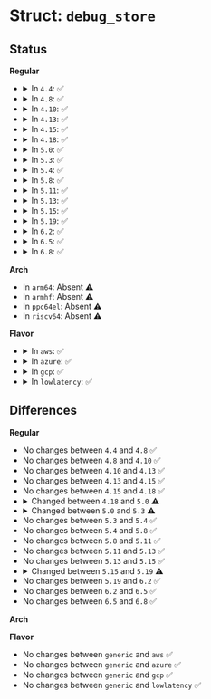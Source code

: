 # Struct: <code>debug_store</code>

## Status
<b>Regular</b>
<ul>
<li>
<details>
<summary>In <code>4.4</code>: ✅</summary>

```c
struct debug_store {
    u64 bts_buffer_base;
    u64 bts_index;
    u64 bts_absolute_maximum;
    u64 bts_interrupt_threshold;
    u64 pebs_buffer_base;
    u64 pebs_index;
    u64 pebs_absolute_maximum;
    u64 pebs_interrupt_threshold;
    u64 pebs_event_reset[8];
};
```
</details>
</li>
<li>
<details>
<summary>In <code>4.8</code>: ✅</summary>

```c
struct debug_store {
    u64 bts_buffer_base;
    u64 bts_index;
    u64 bts_absolute_maximum;
    u64 bts_interrupt_threshold;
    u64 pebs_buffer_base;
    u64 pebs_index;
    u64 pebs_absolute_maximum;
    u64 pebs_interrupt_threshold;
    u64 pebs_event_reset[8];
};
```
</details>
</li>
<li>
<details>
<summary>In <code>4.10</code>: ✅</summary>

```c
struct debug_store {
    u64 bts_buffer_base;
    u64 bts_index;
    u64 bts_absolute_maximum;
    u64 bts_interrupt_threshold;
    u64 pebs_buffer_base;
    u64 pebs_index;
    u64 pebs_absolute_maximum;
    u64 pebs_interrupt_threshold;
    u64 pebs_event_reset[8];
};
```
</details>
</li>
<li>
<details>
<summary>In <code>4.13</code>: ✅</summary>

```c
struct debug_store {
    u64 bts_buffer_base;
    u64 bts_index;
    u64 bts_absolute_maximum;
    u64 bts_interrupt_threshold;
    u64 pebs_buffer_base;
    u64 pebs_index;
    u64 pebs_absolute_maximum;
    u64 pebs_interrupt_threshold;
    u64 pebs_event_reset[8];
};
```
</details>
</li>
<li>
<details>
<summary>In <code>4.15</code>: ✅</summary>

```c
struct debug_store {
    u64 bts_buffer_base;
    u64 bts_index;
    u64 bts_absolute_maximum;
    u64 bts_interrupt_threshold;
    u64 pebs_buffer_base;
    u64 pebs_index;
    u64 pebs_absolute_maximum;
    u64 pebs_interrupt_threshold;
    u64 pebs_event_reset[8];
};
```
</details>
</li>
<li>
<details>
<summary>In <code>4.18</code>: ✅</summary>

```c
struct debug_store {
    u64 bts_buffer_base;
    u64 bts_index;
    u64 bts_absolute_maximum;
    u64 bts_interrupt_threshold;
    u64 pebs_buffer_base;
    u64 pebs_index;
    u64 pebs_absolute_maximum;
    u64 pebs_interrupt_threshold;
    u64 pebs_event_reset[8];
};
```
</details>
</li>
<li>
<details>
<summary>In <code>5.0</code>: ✅</summary>

```c
struct debug_store {
    u64 bts_buffer_base;
    u64 bts_index;
    u64 bts_absolute_maximum;
    u64 bts_interrupt_threshold;
    u64 pebs_buffer_base;
    u64 pebs_index;
    u64 pebs_absolute_maximum;
    u64 pebs_interrupt_threshold;
    u64 pebs_event_reset[11];
};
```
</details>
</li>
<li>
<details>
<summary>In <code>5.3</code>: ✅</summary>

```c
struct debug_store {
    u64 bts_buffer_base;
    u64 bts_index;
    u64 bts_absolute_maximum;
    u64 bts_interrupt_threshold;
    u64 pebs_buffer_base;
    u64 pebs_index;
    u64 pebs_absolute_maximum;
    u64 pebs_interrupt_threshold;
    u64 pebs_event_reset[12];
};
```
</details>
</li>
<li>
<details>
<summary>In <code>5.4</code>: ✅</summary>

```c
struct debug_store {
    u64 bts_buffer_base;
    u64 bts_index;
    u64 bts_absolute_maximum;
    u64 bts_interrupt_threshold;
    u64 pebs_buffer_base;
    u64 pebs_index;
    u64 pebs_absolute_maximum;
    u64 pebs_interrupt_threshold;
    u64 pebs_event_reset[12];
};
```
</details>
</li>
<li>
<details>
<summary>In <code>5.8</code>: ✅</summary>

```c
struct debug_store {
    u64 bts_buffer_base;
    u64 bts_index;
    u64 bts_absolute_maximum;
    u64 bts_interrupt_threshold;
    u64 pebs_buffer_base;
    u64 pebs_index;
    u64 pebs_absolute_maximum;
    u64 pebs_interrupt_threshold;
    u64 pebs_event_reset[12];
};
```
</details>
</li>
<li>
<details>
<summary>In <code>5.11</code>: ✅</summary>

```c
struct debug_store {
    u64 bts_buffer_base;
    u64 bts_index;
    u64 bts_absolute_maximum;
    u64 bts_interrupt_threshold;
    u64 pebs_buffer_base;
    u64 pebs_index;
    u64 pebs_absolute_maximum;
    u64 pebs_interrupt_threshold;
    u64 pebs_event_reset[12];
};
```
</details>
</li>
<li>
<details>
<summary>In <code>5.13</code>: ✅</summary>

```c
struct debug_store {
    u64 bts_buffer_base;
    u64 bts_index;
    u64 bts_absolute_maximum;
    u64 bts_interrupt_threshold;
    u64 pebs_buffer_base;
    u64 pebs_index;
    u64 pebs_absolute_maximum;
    u64 pebs_interrupt_threshold;
    u64 pebs_event_reset[12];
};
```
</details>
</li>
<li>
<details>
<summary>In <code>5.15</code>: ✅</summary>

```c
struct debug_store {
    u64 bts_buffer_base;
    u64 bts_index;
    u64 bts_absolute_maximum;
    u64 bts_interrupt_threshold;
    u64 pebs_buffer_base;
    u64 pebs_index;
    u64 pebs_absolute_maximum;
    u64 pebs_interrupt_threshold;
    u64 pebs_event_reset[12];
};
```
</details>
</li>
<li>
<details>
<summary>In <code>5.19</code>: ✅</summary>

```c
struct debug_store {
    u64 bts_buffer_base;
    u64 bts_index;
    u64 bts_absolute_maximum;
    u64 bts_interrupt_threshold;
    u64 pebs_buffer_base;
    u64 pebs_index;
    u64 pebs_absolute_maximum;
    u64 pebs_interrupt_threshold;
    u64 pebs_event_reset[48];
};
```
</details>
</li>
<li>
<details>
<summary>In <code>6.2</code>: ✅</summary>

```c
struct debug_store {
    u64 bts_buffer_base;
    u64 bts_index;
    u64 bts_absolute_maximum;
    u64 bts_interrupt_threshold;
    u64 pebs_buffer_base;
    u64 pebs_index;
    u64 pebs_absolute_maximum;
    u64 pebs_interrupt_threshold;
    u64 pebs_event_reset[48];
};
```
</details>
</li>
<li>
<details>
<summary>In <code>6.5</code>: ✅</summary>

```c
struct debug_store {
    u64 bts_buffer_base;
    u64 bts_index;
    u64 bts_absolute_maximum;
    u64 bts_interrupt_threshold;
    u64 pebs_buffer_base;
    u64 pebs_index;
    u64 pebs_absolute_maximum;
    u64 pebs_interrupt_threshold;
    u64 pebs_event_reset[48];
};
```
</details>
</li>
<li>
<details>
<summary>In <code>6.8</code>: ✅</summary>

```c
struct debug_store {
    u64 bts_buffer_base;
    u64 bts_index;
    u64 bts_absolute_maximum;
    u64 bts_interrupt_threshold;
    u64 pebs_buffer_base;
    u64 pebs_index;
    u64 pebs_absolute_maximum;
    u64 pebs_interrupt_threshold;
    u64 pebs_event_reset[48];
};
```
</details>
</li>
</ul>
<b>Arch</b>
<ul>
<li>
In <code>arm64</code>: Absent ⚠️
</li>
<li>
In <code>armhf</code>: Absent ⚠️
</li>
<li>
In <code>ppc64el</code>: Absent ⚠️
</li>
<li>
In <code>riscv64</code>: Absent ⚠️
</li>
</ul>
<b>Flavor</b>
<ul>
<li>
<details>
<summary>In <code>aws</code>: ✅</summary>

```c
struct debug_store {
    u64 bts_buffer_base;
    u64 bts_index;
    u64 bts_absolute_maximum;
    u64 bts_interrupt_threshold;
    u64 pebs_buffer_base;
    u64 pebs_index;
    u64 pebs_absolute_maximum;
    u64 pebs_interrupt_threshold;
    u64 pebs_event_reset[12];
};
```
</details>
</li>
<li>
<details>
<summary>In <code>azure</code>: ✅</summary>

```c
struct debug_store {
    u64 bts_buffer_base;
    u64 bts_index;
    u64 bts_absolute_maximum;
    u64 bts_interrupt_threshold;
    u64 pebs_buffer_base;
    u64 pebs_index;
    u64 pebs_absolute_maximum;
    u64 pebs_interrupt_threshold;
    u64 pebs_event_reset[12];
};
```
</details>
</li>
<li>
<details>
<summary>In <code>gcp</code>: ✅</summary>

```c
struct debug_store {
    u64 bts_buffer_base;
    u64 bts_index;
    u64 bts_absolute_maximum;
    u64 bts_interrupt_threshold;
    u64 pebs_buffer_base;
    u64 pebs_index;
    u64 pebs_absolute_maximum;
    u64 pebs_interrupt_threshold;
    u64 pebs_event_reset[12];
};
```
</details>
</li>
<li>
<details>
<summary>In <code>lowlatency</code>: ✅</summary>

```c
struct debug_store {
    u64 bts_buffer_base;
    u64 bts_index;
    u64 bts_absolute_maximum;
    u64 bts_interrupt_threshold;
    u64 pebs_buffer_base;
    u64 pebs_index;
    u64 pebs_absolute_maximum;
    u64 pebs_interrupt_threshold;
    u64 pebs_event_reset[12];
};
```
</details>
</li>
</ul>

## Differences
<b>Regular</b>
<ul>
<li>
No changes between <code>4.4</code> and <code>4.8</code> ✅
</li>
<li>
No changes between <code>4.8</code> and <code>4.10</code> ✅
</li>
<li>
No changes between <code>4.10</code> and <code>4.13</code> ✅
</li>
<li>
No changes between <code>4.13</code> and <code>4.15</code> ✅
</li>
<li>
No changes between <code>4.15</code> and <code>4.18</code> ✅
</li>
<li>
<details>
<summary>Changed between <code>4.18</code> and <code>5.0</code> ⚠️</summary>
<ul>
<li>
<b>Field type changed. </b>
<code>u64 pebs_event_reset[8]</code> ➡️ <code>u64 pebs_event_reset[11]</code>
</li>
</ul>
</details>
</li>
<li>
<details>
<summary>Changed between <code>5.0</code> and <code>5.3</code> ⚠️</summary>
<ul>
<li>
<b>Field type changed. </b>
<code>u64 pebs_event_reset[11]</code> ➡️ <code>u64 pebs_event_reset[12]</code>
</li>
</ul>
</details>
</li>
<li>
No changes between <code>5.3</code> and <code>5.4</code> ✅
</li>
<li>
No changes between <code>5.4</code> and <code>5.8</code> ✅
</li>
<li>
No changes between <code>5.8</code> and <code>5.11</code> ✅
</li>
<li>
No changes between <code>5.11</code> and <code>5.13</code> ✅
</li>
<li>
No changes between <code>5.13</code> and <code>5.15</code> ✅
</li>
<li>
<details>
<summary>Changed between <code>5.15</code> and <code>5.19</code> ⚠️</summary>
<ul>
<li>
<b>Field type changed. </b>
<code>u64 pebs_event_reset[12]</code> ➡️ <code>u64 pebs_event_reset[48]</code>
</li>
</ul>
</details>
</li>
<li>
No changes between <code>5.19</code> and <code>6.2</code> ✅
</li>
<li>
No changes between <code>6.2</code> and <code>6.5</code> ✅
</li>
<li>
No changes between <code>6.5</code> and <code>6.8</code> ✅
</li>
</ul>
<b>Arch</b>
<ul>
</ul>
<b>Flavor</b>
<ul>
<li>
No changes between <code>generic</code> and <code>aws</code> ✅
</li>
<li>
No changes between <code>generic</code> and <code>azure</code> ✅
</li>
<li>
No changes between <code>generic</code> and <code>gcp</code> ✅
</li>
<li>
No changes between <code>generic</code> and <code>lowlatency</code> ✅
</li>
</ul>
